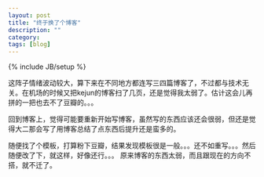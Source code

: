 ```yaml
---
layout: post
title: "终于换了个博客"
description: ""
category: 
tags: [blog]
---
```

{% include JB/setup %}

这阵子情绪波动较大，算下来在不同地方都连写三四篇博客了，不过都与技术无关。在机场的时候又把kejun的博客扫了几页，还是觉得我太弱了。估计这会儿再拼的一把也去不了豆瓣的。。。

回到博客上，觉得可能要重新开始写博客，虽然写的东西应该还会很弱，但还是觉得大二那会写了用博客总结了点东西后提升还是蛮多的。

随便找了个模板，打算粉下豆瓣，结果发现模板很是一般。。。还不如重写。。。然后随便改了下，就这样，好像还行。。。
原来博客的东西太弱，而且跟现在的方向不搭，就不迁了。
